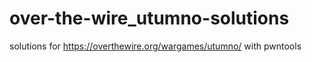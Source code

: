 # over-the-wire_utumno-solutions
solutions for https://overthewire.org/wargames/utumno/ with pwntools
